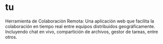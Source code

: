 # tu
Herramienta de Colaboración Remota: Una aplicación web que facilita la colaboración en tiempo real entre equipos distribuidos geográficamente. Incluyendo chat en vivo, compartición de archivos, gestor de tareas, entre otros.
